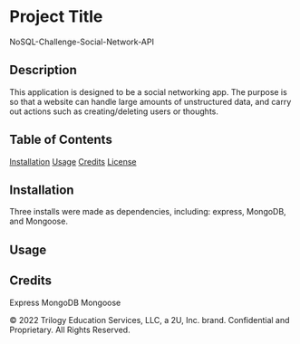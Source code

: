 # Project Title
NoSQL-Challenge-Social-Network-API

## Description 
This application is designed to be a social networking app. The purpose is so that a website can handle large amounts of unstructured data, and carry out actions such as creating/deleting users or thoughts. 

## Table of Contents
[Installation](#installation)
[Usage](#usage)
[Credits](#credits)
[License](#license)

## Installation 
Three installs were made as dependencies, including: express, MongoDB, and Mongoose. 

## Usage
<link href="https://drive.google.com/file/d/1nNNiA5prRiSqqWZ6G6WkOn00KwTpZlxt/view?usp=sharing">

## Credits 
Express
MongoDB
Mongoose

© 2022 Trilogy Education Services, LLC, a 2U, Inc. brand. Confidential and Proprietary. All Rights Reserved.